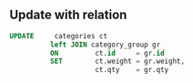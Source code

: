 ## Update with relation 

```sql
UPDATE     categories ct
          left JOIN category_group gr
          ON         ct.id     = gr.id
          SET        ct.weight = gr.weight,
                     ct.qty    = gr.qty
```


